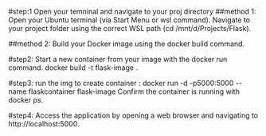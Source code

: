 #step:1 Open your temninal and navigate to your proj directory
##method 1:
Open your Ubuntu terminal (via Start Menu or wsl command).
Navigate to your project folder using the correct WSL path (cd /mnt/d/Projects/Flask).

##method 2:
Build your Docker image using the docker build command.

#step2:
Start a new container from your image with the docker run command.
docker build -t flask-image .

#step3:
run the img to create container : docker run -d -p5000:5000 --name flaskcontainer flask-image
Confirm the container is running with docker ps.

#step4:
Access the application by opening a web browser and navigating to http://localhost:5000.
